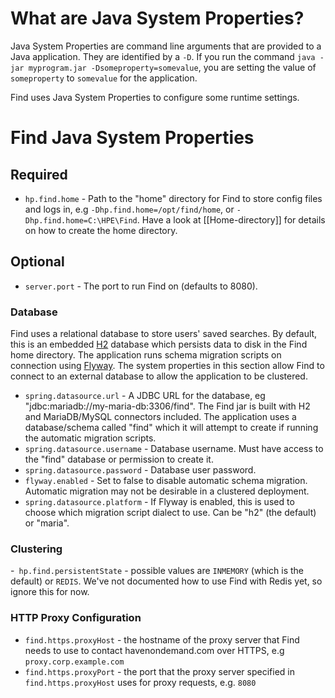 # What are Java System Properties?

Java System Properties are command line arguments that are provided to a Java application.  They are identified by a `-D`.  If you run the command `java -jar myprogram.jar -Dsomeproperty=somevalue`, you are setting the value of `someproperty` to `somevalue` for the application.

Find uses Java System Properties to configure some runtime settings.

# Find Java System Properties

## Required

- `hp.find.home` - Path to the "home" directory for Find to store config files and logs in, e.g `-Dhp.find.home=/opt/find/home`, or `-Dhp.find.home=C:\HPE\Find`.  Have a look at [[Home-directory]] for details on how to create the home directory.

## Optional

- `server.port` - The port to run Find on (defaults to 8080).

### Database

Find uses a relational database to store users' saved searches. By default, this is an embedded [H2](http://www.h2database.com/) database which persists data to disk in the Find home directory. The application runs schema migration scripts on connection using [Flyway](https://flywaydb.org/). The system properties in this section allow Find to connect to an external database to allow the application to be clustered.

- `spring.datasource.url` - A JDBC URL for the database, eg "jdbc:mariadb://my-maria-db:3306/find". The Find jar is built with H2 and MariaDB/MySQL connectors included. The application uses a database/schema called "find" which it will attempt to create if running the automatic migration scripts.
- `spring.datasource.username` - Database username. Must have access to the "find" database or permission to create it.
- `spring.datasource.password` - Database user password.
- `flyway.enabled` - Set to false to disable automatic schema migration. Automatic migration may not be desirable in a clustered deployment.
- `spring.datasource.platform` - If Flyway is enabled, this is used to choose which migration script dialect to use. Can be "h2" (the default) or "maria".

### Clustering

-` hp.find.persistentState` - possible values are `INMEMORY` (which is the default) or `REDIS`.  We've not documented how to use Find with Redis yet, so ignore this for now.

### HTTP Proxy Configuration
- `find.https.proxyHost` - the hostname of the proxy server that Find needs to use to contact havenondemand.com over HTTPS, e.g `proxy.corp.example.com`
- `find.https.proxyPort` - the port that the proxy server specified in `find.https.proxyHost` uses for proxy requests, e.g. `8080`